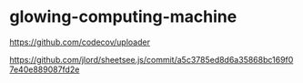 # glowing-computing-machine

https://github.com/codecov/uploader

https://github.com/jlord/sheetsee.js/commit/a5c3785ed8d6a35868bc169f07e40e889087fd2e
